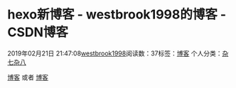 # hexo新博客 - westbrook1998的博客 - CSDN博客





2019年02月21日 21:47:08[westbrook1998](https://me.csdn.net/westbrook1998)阅读数：37标签：[博客](https://so.csdn.net/so/search/s.do?q=博客&t=blog)
个人分类：[杂七杂八](https://blog.csdn.net/westbrook1998/article/category/7458454)









[博客](https://Zeng1998.github.io) 或者 [博客](http://Zeng1998.coding.me)



